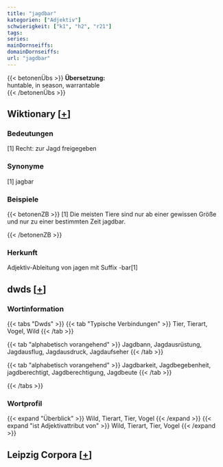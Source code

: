 ```yaml
---
title: "jagdbar"
kategorien: ["Adjektiv"]
schwierigkeit: ["k1", "h2", "r21"]
tags:
series:
mainDornseiffs:
domainDornseiffs:
url: "jagdbar"
---
```


{{< betonenÜbs >}}
**Übersetzung:**  
huntable, in season, warrantable  
{{< /betonenÜbs >}}

## Wiktionary [[+](https://de.wiktionary.org/wiki/jagdbar)]

### Bedeutungen
[1] Recht: zur Jagd freigegeben  

### Synonyme
[1] jagbar  

### Beispiele
{{< betonenZB >}}
[1] Die meisten Tiere sind nur ab einer gewissen Größe und nur zu einer bestimmten Zeit jagdbar.  

{{< /betonenZB >}}
### Herkunft
Adjektiv-Ableitung von jagen mit Suffix -bar[1]  



## dwds [[+](https://www.dwds.de/wb/jagdbar)]

### Wortinformation
{{< tabs "Dwds" >}}
{{< tab "Typische Verbindungen" >}}
Tier, Tierart, Vogel, Wild
{{< /tab >}}

{{< tab "alphabetisch vorangehend" >}}
Jagdbann, Jagdausrüstung, Jagdausflug, Jagdausdruck, Jagdaufseher
{{< /tab >}}

{{< tab "alphabetisch vorangehend" >}}
Jagdbarkeit, Jagdbegebenheit, jagdberechtigt, Jagdberechtigung, Jagdbeute
{{< /tab >}}

{{< /tabs >}}

### Wortprofil
{{< expand "Überblick" >}} Wild, Tierart, Tier, Vogel {{< /expand >}}
{{< expand "ist Adjektivattribut von" >}} Wild, Tierart, Tier, Vogel {{< /expand >}}

## Leipzig Corpora [[+](https://corpora.uni-leipzig.de/en/res?word=jagdbar&corpusId=deu_newscrawl-public_2018)]

